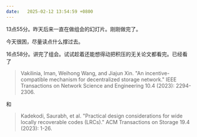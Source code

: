 ```yaml
---
date:   2025-02-12 13:54:59 +0800
---
```


13点55分。昨天后来一直在做组会的幻灯片。刚刚做完了。

今天很困，尽量读点什么撑过去。

16点58分。讲完了组会。试试趁着还能想得动把积压的无关论文都看完。已经看了

> Vakilinia, Iman, Weihong Wang, and Jiajun Xin. "An incentive-compatible mechanism for decentralized storage network." IEEE Transactions on Network Science and Engineering 10.4 (2023): 2294-2306.

和

> Kadekodi, Saurabh, et al. "Practical design considerations for wide locally recoverable codes (LRCs)." ACM Transactions on Storage 19.4 (2023): 1-26.